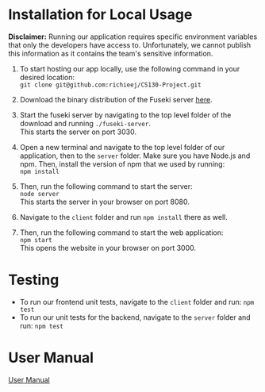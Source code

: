 # Installation for Local Usage
**Disclaimer:** Running our application requires specific environment variables that only the developers have access to. Unfortunately, we cannot publish this information as it contains the team's sensitive information. 

1. To start hosting our app locally, use the following command in your desired location:  
```git clone git@github.com:richieej/CS130-Project.git```

2. Download the binary distribution of the Fuseki server [here](https://jena.apache.org/download/). 

3. Start the fuseki server by navigating to the top level folder of the download and running `./fuseki-server`.  
This starts the server on port 3030. 

4. Open a new terminal and navigate to the top level folder of our application, then to the `server` folder. Make sure you have Node.js and npm. Then, install the version of npm that we used by running:  
```npm install```

5. Then, run the following command to start the server:  
```node server```  
This starts the server in your browser on port 8080. 

6. Navigate to the `client` folder and run `npm install` there as well. 

7. Then, run the following command to start the web application:  
```npm start```  
This opens the website in your browser on port 3000.

# Testing
- To run our frontend unit tests, navigate to the `client` folder and run: `npm test`
- To run our unit tests for the backend, navigate to the `server` folder and run: `npm test`

# User Manual
[User Manual](UserManual.md)
